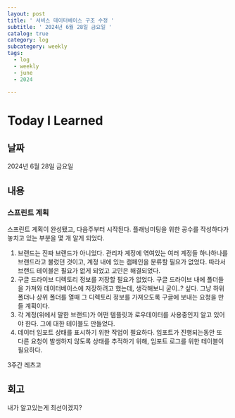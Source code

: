 ```yaml
---
layout: post
title: ' 서비스 데이터베이스 구조 수정 '
subtitle: ' 2024년 6월 28일 금요일 '
catalog: true
category: log
subcategory: weekly
tags:
  - log
  - weekly
  - june
  - 2024

---
```


# Today I Learned

## 날짜

2024년 6월 28일 금요일

## 내용

### 스프린트 계획

 스프린트 계획이 완성됐고, 다음주부터 시작된다. 플래닝미팅을 위한 공수를 작성하다가 놓치고 있는 부분을 몇 개 알게 되었다.

1. 브랜드는 진짜 브랜드가 아니었다. 관리자 계정에 엮여있는 여러 계정들 하나하나를 브랜드라고 불렀던 것이고, 계정 내에 있는 캠페인을 분류할 필요가 없었다. 따라서 브랜드 테이블은 필요가 없게 되었고 고민은 해결되었다.
2. 구글 드라이브 디렉토리 정보를 저장할 필요가 없었다. 구글 드라이브 내에 폴더들을 가져와 데이터베이스에 저장하려고 했는데, 생각해보니 굳이..? 싶다. 그냥 하위폴더나 상위 폴더를 열때 그 디렉토리 정보를 가져오도록 구글에 보내는 요청을 만들 계획이다.
3. 각 계정(위에서 말한 브랜드)가 어떤 템플릿과 로우데이터를 사용중인지 알고 있어야 한다. 그에 대한 테이블도 만들었다.
4. 데이터 임포트 상태를 표시하기 위한 작업이 필요하다. 임포트가 진행되는동안 또 다른 요청이 발생하지 않도록 상태를 추적하기 위해, 임포트 로그를 위한 테이블이 필요하다.

3주간 레츠고

## 회고

내가 알고있는게 최선이겠지?
